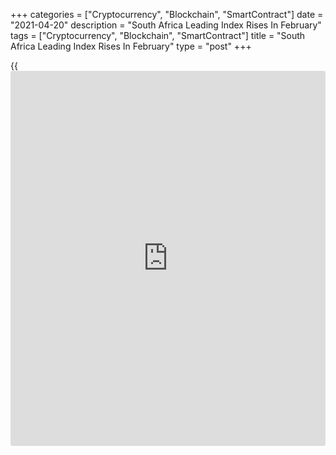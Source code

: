 +++
categories = ["Cryptocurrency", "Blockchain", "SmartContract"]
date = "2021-04-20"
description = "South Africa Leading Index Rises In February"
tags = ["Cryptocurrency", "Blockchain", "SmartContract"]
title = "South Africa Leading Index Rises In February"
type = "post"
+++

{{<iframe id="large-banner" src="https://www.bounty.group/#slide=1.0" width="100%" height="600" scrolling="no" style="border: 0px solid rgb(216, 221, 230); border-radius: 3px;">}}

South Africa's composite leading index increased in February, survey
data from the South African Reserve Bank showed on Tuesday.

The composite leading index rose 2.0 percent month-on-month to 116.8 in
February from 114.5 in January. Compared to a year ago, the increase was
12.2 percent versus 10.7 percent in the previous month.

Among the ten available components, increases in four outweighed
decreases in the remaining six.

The largest contribution came from an acceleration in the 12-month rate
of increase in the number of residential building plans approved and an
acceleration in the 12-month rate of increase in job advertisement
space.

The coincident index increased by 0.1 percent month-to-month basis 92.5
in January from 92.4 in December.

The lagging indicator rose 1.3 percent monthly to 86.0 in January from
87.2 in the prior month.

For comments and feedback [contact](https://www.playgroundfx.com/contact/): editorial@rtt[news](https://www.letsplayfx.com/blog/forex-news-website/).com

[Economic News][1]

 **What parts of the world are seeing the best (and worst) economic
performances lately? Click[here][2] to check out our [Econ Scorecard][2]
and find out! See up-to-the-moment [ranking](https://www.playgroundfx.com/blog/crypto-exchange-ranking/)s for the best and worst
performers in [GDP][3], [unemployment rate][4], [inflation][5] and much
more.**

   1. www.rtt[news](https://www.letsplayfx.com/blog/forex-news-website/).com/Content/EconomicNews.aspx
   2. www.rtt[news](https://www.letsplayfx.com/blog/forex-news-website/).com/economic-scorecard/world-rank/unemployment-rate/highest-performance.aspx
   3. www.rtt[news](https://www.letsplayfx.com/blog/forex-news-website/).com/economic-scorecard/world-rank/GDP/highest-performance.aspx
   4. www.rtt[news](https://www.letsplayfx.com/blog/forex-news-website/).com/economic-scorecard/world-rank/unemployment-rate/lowest-performance.aspx
   5. www.rtt[news](https://www.letsplayfx.com/blog/forex-news-website/).com/economic-scorecard/world-rank/CPI/highest-performance.aspx